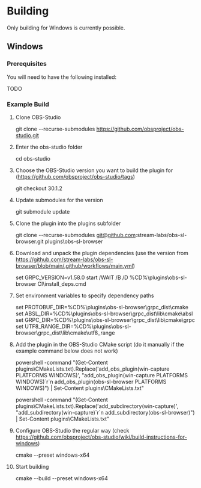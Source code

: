 # Building
Only building for Windows is currently possible.

## Windows

### Prerequisites
You will need to have the following installed:

TODO

### Example Build

1. Clone OBS-Studio

    git clone --recurse-submodules https://github.com/obsproject/obs-studio.git

2. Enter the obs-studio folder

    cd obs-studio

3. Choose the OBS-Studio version you want to build the plugin for (https://github.com/obsproject/obs-studio/tags)

    git checkout 30.1.2

4. Update submodules for the version

    git submodule update

5. Clone the plugin into the plugins subfolder

    git clone --recurse-submodules git@github.com:stream-labs/obs-sl-browser.git plugins\obs-sl-browser

6. Download and unpack the plugin dependencies (use the version from https://github.com/stream-labs/obs-sl-browser/blob/main/.github/workflows/main.yml)

    set GRPC_VERSION=v1.58.0
    start /WAIT /B /D %CD%\plugins\obs-sl-browser CI\install_deps.cmd

7. Set environment variables to specify dependency paths

    set PROTOBUF_DIR=%CD%\plugins\obs-sl-browser\grpc_dist\cmake
    set ABSL_DIR=%CD%\plugins\obs-sl-browser\grpc_dist\lib\cmake\absl
    set GRPC_DIR=%CD%\plugins\obs-sl-browser\grpc_dist\lib\cmake\grpc
    set UTF8_RANGE_DIR=%CD%\plugins\obs-sl-browser\grpc_dist\lib\cmake\utf8_range

8. Add the plugin in the OBS-Studio CMake script (do it manually if the example command below does not work)

    powershell -command "(Get-Content plugins\CMakeLists.txt).Replace('add_obs_plugin(win-capture PLATFORMS WINDOWS)', \"add_obs_plugin(win-capture PLATFORMS WINDOWS)\`r\`n  add_obs_plugin(obs-sl-browser PLATFORMS WINDOWS)\") | Set-Content plugins\CMakeLists.txt"

    powershell -command "(Get-Content plugins\CMakeLists.txt).Replace('add_subdirectory(win-capture)', \"add_subdirectory(win-capture)\`r\`n  add_subdirectory(obs-sl-browser)\") | Set-Content plugins\CMakeLists.txt"

9. Configure OBS-Studio the regular way (check https://github.com/obsproject/obs-studio/wiki/build-instructions-for-windows)

    cmake --preset windows-x64

10. Start building

    cmake --build --preset windows-x64

